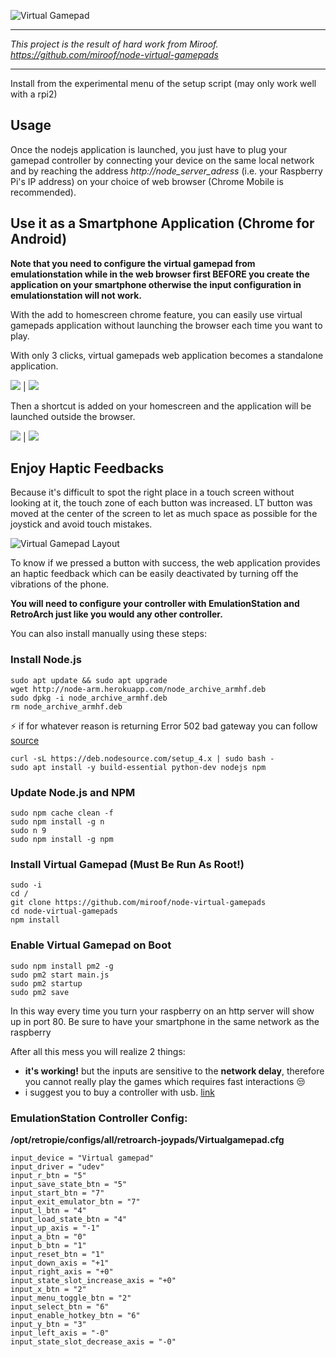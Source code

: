 ![Virtual Gamepad](https://github.com/miroof/node-virtual-gamepads/raw/resources/screenshots/standalone.png?raw=true)
***
_This project is the result of hard work from Miroof. https://github.com/miroof/node-virtual-gamepads_
***

Install from the experimental menu of the setup script (may only work well with a rpi2)

## Usage

Once the nodejs application is launched, you just have to plug your gamepad controller by connecting your device on the same local network and by reaching the address _http://node_server_adress_ (i.e. your Raspberry Pi's IP address) on your choice of web browser (Chrome Mobile is recommended).

## Use it as a Smartphone Application (Chrome for Android)

**Note that you need to configure the virtual gamepad from emulationstation while in the web browser first BEFORE you create the application on your smartphone otherwise the input configuration in emulationstation will not work.** 

With the add to homescreen chrome feature, you can easily use virtual gamepads application without launching the browser each time you want to play.

With only 3 clicks, virtual gamepads web application becomes a standalone application.

![](https://github.com/miroof/node-virtual-gamepads/raw/resources/screenshots/standalone_step1.png?raw=true) | ![](https://github.com/miroof/node-virtual-gamepads/raw/resources/screenshots/standalone_step2.png?raw=true)

Then a shortcut is added on your homescreen and the application will be launched outside the browser.

![](https://github.com/miroof/node-virtual-gamepads/raw/resources/screenshots/standalone_step3.png?raw=true) | ![](https://github.com/miroof/node-virtual-gamepads/raw/resources/screenshots/standalone_step4.png?raw=true)

## Enjoy Haptic Feedbacks

Because it's difficult to spot the right place in a touch screen without looking at it, the touch zone of each button was increased. LT button was moved at the center of the screen to let as much space as possible for the joystick and avoid touch mistakes.

![Virtual Gamepad Layout](https://github.com/miroof/node-virtual-gamepads/raw/resources/schemas/touch_zones.png?raw=true)

To know if we pressed a button with success, the web application provides an haptic feedback which can be easily deactivated by turning off the vibrations of the phone.

**You will need to configure your controller with EmulationStation and RetroArch just like you would any other controller.**


You can also install manually using these steps:

### Install Node.js

```
sudo apt update && sudo apt upgrade
wget http://node-arm.herokuapp.com/node_archive_armhf.deb
sudo dpkg -i node_archive_armhf.deb
rm node_archive_armhf.deb
```

:zap: if for whatever reason is returning Error 502 bad gateway you can follow [source](https://www.raspberrypi.org/forums/viewtopic.php?t=130217)

```
curl -sL https://deb.nodesource.com/setup_4.x | sudo bash -
sudo apt install -y build-essential python-dev nodejs npm
```

### Update Node.js and NPM

```
sudo npm cache clean -f
sudo npm install -g n
sudo n 9
sudo npm install -g npm
```

### Install Virtual Gamepad (Must Be Run As Root!)

```
sudo -i
cd /
git clone https://github.com/miroof/node-virtual-gamepads
cd node-virtual-gamepads
npm install
```

### Enable Virtual Gamepad on Boot

```
sudo npm install pm2 -g
sudo pm2 start main.js
sudo pm2 startup
sudo pm2 save
```

In this way every time you turn your raspberry on an http server will show up in port 80.
Be sure to have your smartphone in the same network as the raspberry

After all this mess you will realize 2 things:
- **it's working!** but the inputs are sensitive to the **network delay**, therefore you cannot really play the games which requires fast interactions :unamused:
- i suggest you to buy a controller with usb. [link](https://www.androidcentral.com/best-raspberry-pi-controller)

### EmulationStation Controller Config:

**/opt/retropie/configs/all/retroarch-joypads/Virtualgamepad.cfg**

```
input_device = "Virtual gamepad"
input_driver = "udev"
input_r_btn = "5"
input_save_state_btn = "5"
input_start_btn = "7"
input_exit_emulator_btn = "7"
input_l_btn = "4"
input_load_state_btn = "4"
input_up_axis = "-1"
input_a_btn = "0"
input_b_btn = "1"
input_reset_btn = "1"
input_down_axis = "+1"
input_right_axis = "+0"
input_state_slot_increase_axis = "+0"
input_x_btn = "2"
input_menu_toggle_btn = "2"
input_select_btn = "6"
input_enable_hotkey_btn = "6"
input_y_btn = "3"
input_left_axis = "-0"
input_state_slot_decrease_axis = "-0"
```